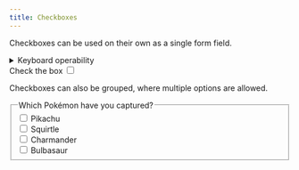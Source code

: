 ```yaml
---
title: Checkboxes
---
```

Checkboxes can be used on their own as a single form field.

<details>
<summary>Keyboard operability</summary>

- <kbd>Tab</kbd> to place focus on the first box
- <kbd>Space</kbd> to check and uncheck a box
- <kbd>Tab</kbd> or <kbd>Shift</kbd>+<kbd>Tab</kbd> to navigate forwards or backwards between checkboxes in a group
- <kbd>Tab</kbd> to move focus from the last box
</details>

<form>
    <label for="checkTheBox">Check the box</label>
    <input id="checkTheBox" type="checkbox" />
</form>

Checkboxes can also be grouped, where multiple options are allowed.

<form>
    <fieldset>
        <legend>Which Pokémon have you captured?</legend>
        <div>
            <input id="pikachu" type="checkbox" name="pokemon" />
            <label for="pikachu">Pikachu</label>
        </div>
        <div>
            <input id="squirtle" type="checkbox" name="pokemon" />
            <label for="squirtle">Squirtle</label>
        </div>
        <div>
            <input id="charmander" type="checkbox" name="pokemon" />
            <label for="charmander">Charmander</label>
        </div>
        <div>
            <input id="bulbasaur" type="checkbox" name="pokemon" />
            <label for="bulbasaur">Bulbasaur</label>
        </div>
    </fieldset>
</form>
